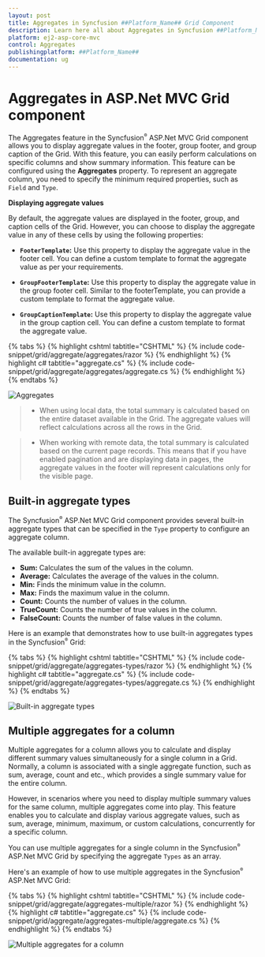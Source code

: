 ```yaml
---
layout: post
title: Aggregates in Syncfusion ##Platform_Name## Grid Component
description: Learn here all about Aggregates in Syncfusion ##Platform_Name## Grid component of Syncfusion Essential JS 2 and more.
platform: ej2-asp-core-mvc
control: Aggregates
publishingplatform: ##Platform_Name##
documentation: ug
---
```


# Aggregates in ASP.Net MVC Grid component

The Aggregates feature in the Syncfusion<sup style="font-size:70%">&reg;</sup> ASP.Net MVC Grid component allows you to display aggregate values in the footer, group footer, and group caption of the Grid. With this feature, you can easily perform calculations on specific columns and show summary information. This feature can be configured using the **Aggregates** property. To represent an aggregate column, you need to specify the minimum required properties, such as `Field` and `Type`.

**Displaying aggregate values**

By default, the aggregate values are displayed in the footer, group, and caption cells of the Grid. However, you can choose to display the aggregate value in any of these cells by using the following properties:

* **`FooterTemplate`:** Use this property to display the aggregate value in the footer cell. You can define a custom template to format the aggregate value as per your requirements.

* **`GroupFooterTemplate`:** Use this property to display the aggregate value in the group footer cell. Similar to the footerTemplate, you can provide a custom template to format the aggregate value.

* **`GroupCaptionTemplate`:** Use this property to display the aggregate value in the group caption cell. You can define a custom template to format the aggregate value.

{% tabs %}
{% highlight cshtml tabtitle="CSHTML" %}
{% include code-snippet/grid/aggregate/aggregates/razor %}
{% endhighlight %}
{% highlight c# tabtitle="aggregate.cs" %}
{% include code-snippet/grid/aggregate/aggregates/aggregate.cs %}
{% endhighlight %}
{% endtabs %}

![Aggregates](../images/aggregates/aggregates.png)

> * When using local data, the total summary is calculated based on the entire dataset available in the Grid. The aggregate values will reflect calculations across all the rows in the Grid.

> * When working with remote data, the total summary is calculated based on the current page records. This means that if you have enabled pagination and are displaying data in pages, the aggregate values in the footer will represent calculations only for the visible page.

## Built-in aggregate types

The Syncfusion<sup style="font-size:70%">&reg;</sup> ASP.Net MVC Grid component provides several built-in aggregate types that can be specified in the `Type` property to configure an aggregate column.

The available built-in aggregate types are:

* **Sum:** Calculates the sum of the values in the column.
* **Average:** Calculates the average of the values in the column.
* **Min:** Finds the minimum value in the column.
* **Max:** Finds the maximum value in the column.
* **Count:** Counts the number of values in the column.
* **TrueCount:** Counts the number of true values in the column.
* **FalseCount:** Counts the number of false values in the column.

Here is an example that demonstrates how to use built-in aggregates types in the Syncfusion<sup style="font-size:70%">&reg;</sup> Grid:

{% tabs %}
{% highlight cshtml tabtitle="CSHTML" %}
{% include code-snippet/grid/aggregate/aggregates-types/razor %}
{% endhighlight %}
{% highlight c# tabtitle="aggregate.cs" %}
{% include code-snippet/grid/aggregate/aggregates-types/aggregate.cs %}
{% endhighlight %}
{% endtabs %}

![Built-in aggregate types](../images/aggregates/aggregate-types.png)

## Multiple aggregates for a column

Multiple aggregates for a column allows you to calculate and display different summary values simultaneously for a single column in a Grid. Normally, a column is associated with a single aggregate function, such as sum, average, count and etc., which provides a single summary value for the entire column.

However, in scenarios where you need to display multiple summary values for the same column, multiple aggregates come into play. This feature enables you to calculate and display various aggregate values, such as sum, average, minimum, maximum, or custom calculations, concurrently for a specific column.

You can use multiple aggregates for a single column in the Syncfusion<sup style="font-size:70%">&reg;</sup> ASP.Net MVC Grid by specifying the aggregate `Types` as an array.

Here's an example of how to use multiple aggregates in the Syncfusion<sup style="font-size:70%">&reg;</sup> ASP.Net MVC Grid:

{% tabs %}
{% highlight cshtml tabtitle="CSHTML" %}
{% include code-snippet/grid/aggregate/aggregates-multiple/razor %}
{% endhighlight %}
{% highlight c# tabtitle="aggregate.cs" %}
{% include code-snippet/grid/aggregate/aggregates-multiple/aggregate.cs %}
{% endhighlight %}
{% endtabs %}

![Multiple aggregates for a column](../images/aggregates/aggregates-multiple.png)